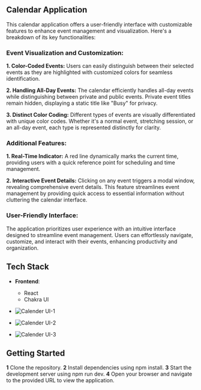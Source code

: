 ##  Calendar Application

This calendar application offers a user-friendly interface with customizable features to enhance event management and visualization. Here's a breakdown of its key functionalities:

### **Event Visualization and Customization:**

**1. Color-Coded Events:** Users can easily distinguish between their selected events as they are highlighted with customized colors for seamless identification.

**2. Handling All-Day Events:** The calendar efficiently handles all-day events while distinguishing between private and public events. Private event titles remain hidden, displaying a static title like "Busy" for privacy.

**3. Distinct Color Coding:** Different types of events are visually differentiated with unique color codes. Whether it's a normal event, stretching session, or an all-day event, each type is represented distinctly for clarity.

### **Additional Features:**

**1. Real-Time Indicator:** A red line dynamically marks the current time, providing users with a quick reference point for scheduling and time management.

**2. Interactive Event Details:** Clicking on any event triggers a modal window, revealing comprehensive event details. This feature streamlines event management by providing quick access to essential information without cluttering the calendar interface.

### **User-Friendly Interface:**

The application prioritizes user experience with an intuitive interface designed to streamline event management. Users can effortlessly navigate, customize, and interact with their events, enhancing productivity and organization.


## Tech Stack

- **Frontend**:
  - React
  - Chakra UI
 
 - ![Calender UI-1](https://github.com/Rinkesh375/Hyperface_calender_assignment/assets/107518782/b2de179e-32d1-4ec7-8e5f-9088c3bcc6a7)


 - ![Calender UI-2](https://github.com/Rinkesh375/Hyperface_calender_assignment/assets/107518782/d27f8b43-d32e-42eb-9826-2e7b35e6e5e1)
   
 - ![Calender UI-3](https://github.com/Rinkesh375/Hyperface_calender_assignment/assets/107518782/d14d6a03-570e-414e-aea4-d8819fcde28b)


## Getting Started

**1** Clone the repository.
**2** Install dependencies using npm install.
**3** Start the development server using npm run dev.
**4** Open your browser and navigate to the provided URL to view the application.





